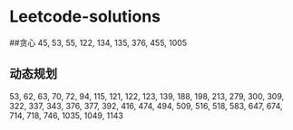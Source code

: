 # Leetcode-solutions
##贪心
45, 53, 55, 122, 134, 135, 376, 455, 1005
## 动态规划
53, 62, 63, 70, 72, 94, 115, 121, 122, 123, 139, 188, 198, 213, 279, 300, 309, 322, 337, 343, 376, 377, 392, 416, 474, 494, 509, 516, 518, 583, 647, 674, 714, 718, 746, 1035, 1049, 1143
